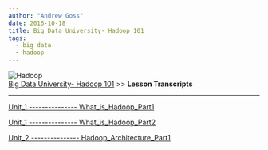 ```yaml
---
author: "Andrew Goss"
date: 2016-10-18
title: Big Data University- Hadoop 101
tags:
  - big data
  - hadoop
---
```

![Hadoop](/img/post/hadoop.png "Hadoop")<br>
<a href="/2016/big-data-university--hadoop-101/">Big Data University- Hadoop 101</a> >> <b>Lesson Transcripts</b><br>
<hr>
<a href="/page/big_data_university_hadoop_101/lesson_transcripts/Unit_1_What_is_Hadoop_Part1">Unit_1 --------------- What_is_Hadoop_Part1</a>

<a href="/page/big_data_university_hadoop_101/lesson_transcripts/Unit_1_What_is_Hadoop_Part2">Unit_1 --------------- What_is_Hadoop_Part2</a>

<a href="/page/big_data_university_hadoop_101/lesson_transcripts/Unit_2_Hadoop_Architecture_Part1">Unit_2 --------------- Hadoop_Architecture_Part1</a>